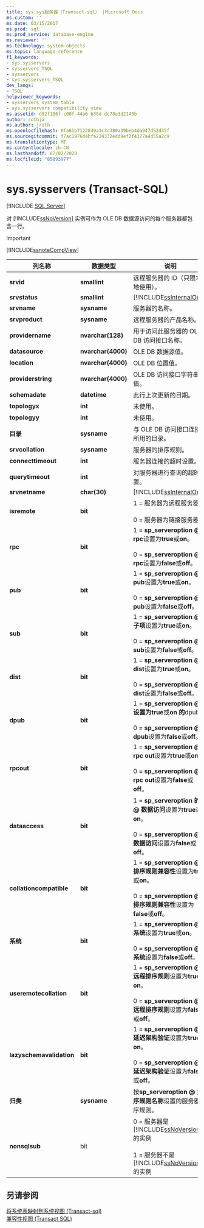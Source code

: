 ```yaml
---
title: sys.sys服务器（Transact-sql） |Microsoft Docs
ms.custom: ''
ms.date: 03/15/2017
ms.prod: sql
ms.prod_service: database-engine
ms.reviewer: ''
ms.technology: system-objects
ms.topic: language-reference
f1_keywords:
- sys.sysservers
- sysservers_TSQL
- sysservers
- sys.sysservers_TSQL
dev_langs:
- TSQL
helpviewer_keywords:
- sysservers system table
- sys.sysservers compatibility view
ms.assetid: d02f186f-c00f-44a6-b38d-dc78a3d2145b
author: rothja
ms.author: jroth
ms.openlocfilehash: 0fa61b7122849a1c3d380a39beb4da947d52d35f
ms.sourcegitcommit: f7ac1976d4bfa224332edd9ef2f4377a4d55a2c9
ms.translationtype: MT
ms.contentlocale: zh-CN
ms.lasthandoff: 07/02/2020
ms.locfileid: "85893977"
---
```

# <a name="syssysservers-transact-sql"></a>sys.sysservers (Transact-SQL)
[!INCLUDE [SQL Server](../../includes/applies-to-version/sqlserver.md)]

  对 [!INCLUDE[ssNoVersion](../../includes/ssnoversion-md.md)] 实例可作为 OLE DB 数据源访问的每个服务器都包含一行。  
  
> [!IMPORTANT]  
>  [!INCLUDE[ssnoteCompView](../../includes/ssnotecompview-md.md)]  
  
|列名称|数据类型|说明|  
|-----------------|---------------|-----------------|  
|**srvid**|**smallint**|远程服务器的 ID（只限本地使用）。|  
|**srvstatus**|**smallint**|[!INCLUDE[ssInternalOnly](../../includes/ssinternalonly-md.md)]|  
|**srvname**|**sysname**|服务器的名称。|  
|**srvproduct**|**sysname**|远程服务器的产品名称。|  
|**providername**|**nvarchar(128)**|用于访问此服务器的 OLE DB 访问接口名称。|  
|**datasource**|**nvarchar(4000)**|OLE DB 数据源值。|  
|**location**|**nvarchar(4000)**|OLE DB 位置值。|  
|**providerstring**|**nvarchar(4000)**|OLE DB 访问接口字符串值。|  
|**schemadate**|**datetime**|此行上次更新的日期。|  
|**topologyx**|**int**|未使用。|  
|**topologyy**|**int**|未使用。|  
|**目录**|**sysname**|与 OLE DB 访问接口连接时所用的目录。|  
|**srvcollation**|**sysname**|服务器的排序规则。|  
|**connecttimeout**|**int**|服务器连接的超时设置。|  
|**querytimeout**|**int**|对服务器进行查询的超时设置。|  
|**srvnetname**|**char(30)**|[!INCLUDE[ssInternalOnly](../../includes/ssinternalonly-md.md)]|  
|**isremote**|**bit**|1 = 服务器为远程服务器。<br /><br /> 0 = 服务器为链接服务器。|  
|**rpc**|**bit**|1 = **sp_serveroption \@ rpc**设置为**true**或**on**。<br /><br /> 0 = **sp_serveroption \@ rpc**设置为**false**或**off**。|  
|**pub**|**bit**|1 = **sp_serveroption \@ pub**设置为**true**或**on**。<br /><br /> 0 = **sp_serveroption \@ pub**设置为**false**或**off**。|  
|**sub**|**bit**|1 = **sp_serveroption \@ 子项**设置为**true**或**on**。<br /><br /> 0 = **sp_serveroption \@ sub**设置为**false**或**off**。|  
|**dist**|**bit**|1 = **sp_serveroption \@ dist**设置为**true**或**on**。<br /><br /> 0 = **sp_serveroption \@ dist**设置为**false**或**off**。|  
|**dpub**|**bit**|1 = **sp_serveroption \@ **设置为**true**或**on 的**dpub。<br /><br /> 0 = **sp_serveroption \@ dpub**设置为**false**或**off**。|  
|**rpcout**|**bit**|1 = **sp_serveroption \@ rpc out**设置为**true**或**on**。<br /><br /> 0 = **sp_serveroption \@ rpc out**设置为**false**或**off**。|  
|**dataaccess**|**bit**|1 = **sp_serveroption 的 \@ 数据访问**设置为**true**或**on**。<br /><br /> 0 = **sp_serveroption \@ 数据访问**设置为**false**或**off**。|  
|**collationcompatible**|**bit**|1 = **sp_serveroption \@ 排序规则兼容性**设置为**true**或**on**。<br /><br /> 0 = **sp_serveroption \@ 排序规则兼容性**设置为**false**或**off**。|  
|**系统**|**bit**|1 = **sp_serveroption \@ 系统**设置为**true**或**on**。<br /><br /> 0 = **sp_serveroption \@ 系统**设置为**false**或**off**。|  
|**useremotecollation**|**bit**|1 = **sp_serveroption \@ 远程排序规则**设置为**true**或**on**。<br /><br /> 0 = **sp_serveroption \@ 远程排序规则**设置为**false**或**off**。|  
|**lazyschemavalidation**|**bit**|1 = **sp_serveroption \@ 延迟架构验证**设置为**true**或**on**。<br /><br /> 0 = **sp_serveroption \@ 延迟架构验证**设置为**false**或**off**。|  
|**归类**|**sysname**|按**sp_serveroption \@ 排序规则名称**设置的服务器排序规则。|  
|**nonsqlsub**|bit|0 = 服务器是 [!INCLUDE[ssNoVersion](../../includes/ssnoversion-md.md)] 的实例<br /><br /> 1 = 服务器不是 [!INCLUDE[ssNoVersion](../../includes/ssnoversion-md.md)] 的实例|  
  
## <a name="see-also"></a>另请参阅  
 [将系统表映射到系统视图 &#40;Transact-sql&#41;](../../relational-databases/system-tables/mapping-system-tables-to-system-views-transact-sql.md)   
 [兼容性视图 (Transact SQL)](~/relational-databases/system-compatibility-views/system-compatibility-views-transact-sql.md)  
  
  
